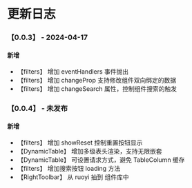 <!--
 * @Author: HaoJie
 * @Date: 2024-04-17 14:20:43
 * @LastEditTime: 2024-04-26 11:53:32
 * @LastEditors: HaoJie
 * @FilePath: \backgorund-template2\changeLog.md
-->
# 更新日志

### 【0.0.3】 - 2024-04-17

#### 新增
- 【filters】 增加 eventHandlers 事件抛出
- 【filters】 增加 changeProp 支持修改组件双向绑定的数据
- 【filters】 增加 changeSearch 属性，控制组件搜索的触发

### 【0.0.4】 - 未发布

#### 新增
- 【filters】 增加 showReset 控制重置按钮显示
- 【DynamicTable】 增加多级表头渲染，支持无限嵌套
- 【DynamicTable】 可设置请求方式，避免 TableColumn 缓存
- 【filters】 增加搜索按钮 loading 方法
- 【RightToolbar】 从 ruoyi 抽到 组件库中
